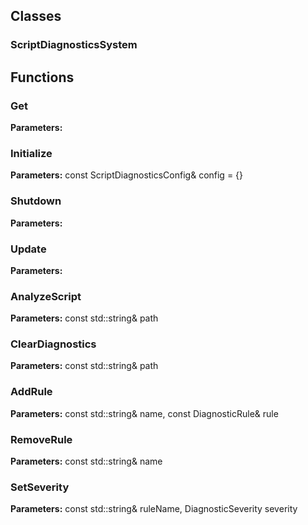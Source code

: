 
## Classes

### ScriptDiagnosticsSystem




## Functions

### Get



**Parameters:** 

### Initialize



**Parameters:** const ScriptDiagnosticsConfig& config = {}

### Shutdown



**Parameters:** 

### Update



**Parameters:** 

### AnalyzeScript



**Parameters:** const std::string& path

### ClearDiagnostics



**Parameters:** const std::string& path

### AddRule



**Parameters:** const std::string& name, const DiagnosticRule& rule

### RemoveRule



**Parameters:** const std::string& name

### SetSeverity



**Parameters:** const std::string& ruleName, DiagnosticSeverity severity
